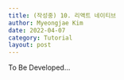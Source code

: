 ```yaml
---
title: (작성중) 10. 리액트 네이티브
author: Myeongjae Kim
date: 2022-04-07
category: Tutorial
layout: post
---
```


To Be Developed...
